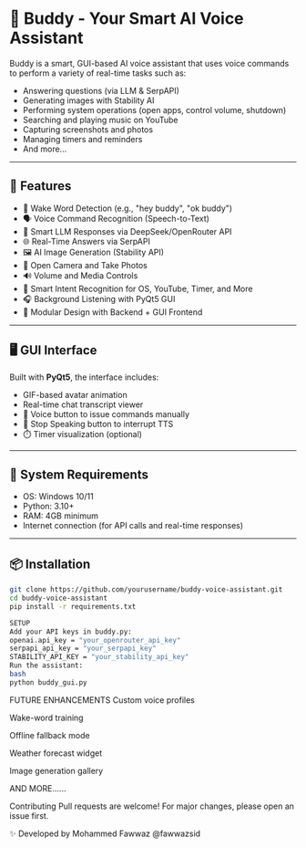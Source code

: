 # 🧠 Buddy - Your Smart AI Voice Assistant

Buddy is a smart, GUI-based AI voice assistant that uses voice commands to perform a variety of real-time tasks such as:
- Answering questions (via LLM & SerpAPI)
- Generating images with Stability AI
- Performing system operations (open apps, control volume, shutdown)
- Searching and playing music on YouTube
- Capturing screenshots and photos
- Managing timers and reminders
- And more...

---

## 🚀 Features

- 🎤 Wake Word Detection (e.g., "hey buddy", "ok buddy")
- 🗣️ Voice Command Recognition (Speech-to-Text)
- 💬 Smart LLM Responses via DeepSeek/OpenRouter API
- 🌐 Real-Time Answers via SerpAPI
- 🖼️ AI Image Generation (Stability API)
- 📸 Open Camera and Take Photos
- 🔊 Volume and Media Controls
- 🧠 Smart Intent Recognition for OS, YouTube, Timer, and More
- 🎧 Background Listening with PyQt5 GUI
- 🧱 Modular Design with Backend + GUI Frontend

---

## 🖥️ GUI Interface

Built with **PyQt5**, the interface includes:
- GIF-based avatar animation
- Real-time chat transcript viewer
- 🎤 Voice button to issue commands manually
- 🛑 Stop Speaking button to interrupt TTS
- ⏱️ Timer visualization (optional)

---

## 🔧 System Requirements

- OS: Windows 10/11
- Python: 3.10+
- RAM: 4GB minimum
- Internet connection (for API calls and real-time responses)

---

## 📦 Installation

```bash
git clone https://github.com/yourusername/buddy-voice-assistant.git
cd buddy-voice-assistant
pip install -r requirements.txt

SETUP
Add your API keys in buddy.py:
openai.api_key = "your_openrouter_api_key"
serpapi_api_key = "your_serpapi_key"
STABILITY_API_KEY = "your_stability_api_key"
Run the assistant:
bash
python buddy_gui.py
```
FUTURE ENHANCEMENTS
Custom voice profiles

Wake-word training

Offline fallback mode

Weather forecast widget

Image generation gallery

AND MORE......

Contributing
Pull requests are welcome! For major changes, please open an issue first.

✨ Developed by
Mohammed Fawwaz
@fawwazsid

